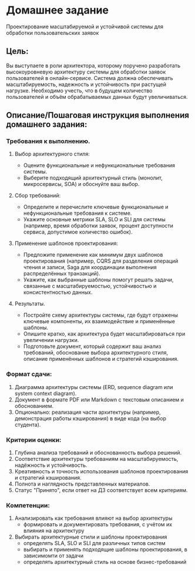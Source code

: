 # Домашнее задание
Проектирование масштабируемой и устойчивой системы для обработки пользовательских заявок

## Цель:
Вы выступаете в роли архитектора, которому поручено разработать высокоуровневую архитектуру системы для обработки заявок пользователей в онлайн-сервисе. Система должна обеспечивать масштабируемость, надежность и устойчивость при растущей нагрузке. Необходимо учесть, что в будущем количество пользователей и объём обрабатываемых данных будут увеличиваться.


## Описание/Пошаговая инструкция выполнения домашнего задания:
### Требования к выполнению.
1. Выбор архитектурного стиля:
   - Оцените функциональные и нефункциональные требования системы.
   - Выберите подходящий архитектурный стиль (монолит, микросервисы, SOA) и обоснуйте ваш выбор.

2. Сбор требований:
   - Определите и перечислите ключевые функциональные и нефункциональные требования к системе.
   - Укажите основные метрики SLA, SLO и SLI для системы (например, время обработки заявок, процент доступности сервиса, допустимое количество ошибок).

3. Применение шаблонов проектирования:
    - Предложите применение как минимум двух шаблонов проектирования (например, CQRS для разделения операций чтения и записи, Saga для координации выполнения распределённых транзакций).
    - Укажите, как выбранные шаблоны помогут решать задачи, связанные с масштабируемостью, устойчивостью и консистентностью данных.

4. Результаты.
   - Постройте схему архитектуры системы, где будут отражены ключевые компоненты, их взаимодействие и применённые шаблоны.
   - Опишите кратко, как архитектура будет масштабироваться при увеличении нагрузки.
   - Подготовьте документ, который содержит ваш анализ требований, обоснование выбора архитектурного стиля, описание применённых шаблонов и стратегий кэширования.

### Формат сдачи:
1. Диаграмма архитектуры системы (ERD, sequence diagram или system context diagram).
2. Документ в формате PDF или Markdown с текстовым описанием и обоснованием.
3. Опционально: реализация части архитектуры (например, демонстрация работы кэширования) в виде кода (на выбор студента).

### Критерии оценки:
1. Глубина анализа требований и обоснованность выбора решений.
2. Соответствие архитектуры требованиям на масштабируемость, надёжность и устойчивость.
3. Креативность и точность использования шаблонов проектирования и стратегий кэширования.
4. Полнота и наглядность представленных материалов.
5. Статус "Принято", если ответ на ДЗ соответствует всем критериям.


### Компетенции:
1. Анализировать как требования влияют на выбор архитектуры
   - формировать и документировать требования, с учётом их влияния на архитектуру
2. Выбирать архитектурные стили и шаблоны проектирования
   - определять SLA, SLO и SLI для различных типов систем
   - выбирать и применять подходящие шаблоны проектирования, в зависимомти от задачи
   - определять архитектурный стиль на основе бизнес-требований
